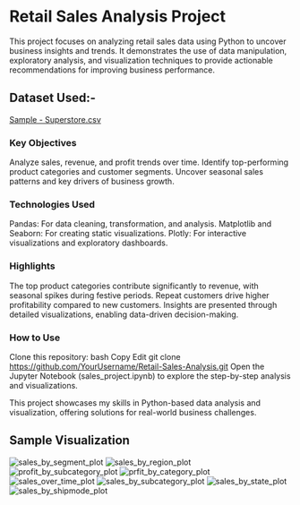
# Retail Sales Analysis Project

This project focuses on analyzing retail sales data using Python to uncover business insights and trends. It demonstrates the use of data manipulation, exploratory analysis, and visualization techniques to provide actionable recommendations for improving business performance.

## Dataset Used:-
[Sample - Superstore.csv](https://github.com/user-attachments/files/18677299/Sample.-.Superstore.csv)

### Key Objectives
Analyze sales, revenue, and profit trends over time.
Identify top-performing product categories and customer segments.
Uncover seasonal sales patterns and key drivers of business growth.

### Technologies Used
Pandas: For data cleaning, transformation, and analysis.
Matplotlib and Seaborn: For creating static visualizations.
Plotly: For interactive visualizations and exploratory dashboards.

### Highlights
The top product categories contribute significantly to revenue, with seasonal spikes during festive periods.
Repeat customers drive higher profitability compared to new customers.
Insights are presented through detailed visualizations, enabling data-driven decision-making.

### How to Use
Clone this repository:
bash
Copy
Edit
git clone https://github.com/YourUsername/Retail-Sales-Analysis.git
Open the Jupyter Notebook (sales_project.ipynb) to explore the step-by-step analysis and visualizations.


This project showcases my skills in Python-based data analysis and visualization, offering solutions for real-world business challenges.

## Sample Visualization


![sales_by_segment_plot](https://github.com/user-attachments/assets/4c5bad2b-d7e3-4888-861c-2a9d031ccce5)
![sales_by_region_plot](https://github.com/user-attachments/assets/078f4528-8046-46b8-9124-34f99508d5cc)
![profit_by_subcategory_plot](https://github.com/user-attachments/assets/af316a19-900d-42a5-9083-1131b70245a6)
![prfit_by_category_plot](https://github.com/user-attachments/assets/f89c204f-802a-4cf7-8254-c6d010e92b91)
![sales_over_time_plot](https://github.com/user-attachments/assets/c7868fcc-cbaf-42c8-8f0e-25e799c26113)
![sales_by_subcategory_plot](https://github.com/user-attachments/assets/2104a9e9-d35d-4c10-859c-44fb69cacc7c)
![sales_by_state_plot](https://github.com/user-attachments/assets/2625c4f6-5e79-4f6a-819d-9ee1b620a5d2)
![sales_by_shipmode_plot](https://github.com/user-attachments/assets/ce68d901-2339-4201-b925-511df384c231)
